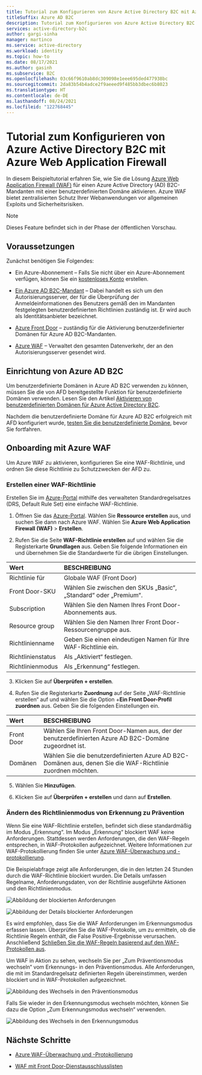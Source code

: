 ```yaml
---
title: Tutorial zum Konfigurieren von Azure Active Directory B2C mit Azure Web Application Firewall
titleSuffix: Azure AD B2C
description: Tutorial zum Konfigurieren von Azure Active Directory B2C mit Azure Web Application Firewall (WAF) zum Schutz Ihrer Anwendungen vor böswilligen Angriffen
services: active-directory-b2c
author: gargi-sinha
manager: martinco
ms.service: active-directory
ms.workload: identity
ms.topic: how-to
ms.date: 08/17/2021
ms.author: gasinh
ms.subservice: B2C
ms.openlocfilehash: 03c66f9610ab8dc309098e1eee695ded477938bc
ms.sourcegitcommit: 2da83b54b4adce2f9aeeed9f485bb3dbec6b8023
ms.translationtype: HT
ms.contentlocale: de-DE
ms.lasthandoff: 08/24/2021
ms.locfileid: "122768445"
---
```

# <a name="tutorial-configure-azure-web-application-firewall-with-azure-active-directory-b2c"></a>Tutorial zum Konfigurieren von Azure Active Directory B2C mit Azure Web Application Firewall

In diesem Beispieltutorial erfahren Sie, wie Sie die Lösung [Azure Web Application Firewall (WAF)](https://azure.microsoft.com/services/web-application-firewall/#overview) für einen Azure Active Directory (AD) B2C-Mandanten mit einer benutzerdefinierten Domäne aktivieren. Azure WAF bietet zentralisierten Schutz Ihrer Webanwendungen vor allgemeinen Exploits und Sicherheitsrisiken.

>[!NOTE]
>Dieses Feature befindet sich in der Phase der öffentlichen Vorschau.

## <a name="prerequisites"></a>Voraussetzungen

Zunächst benötigen Sie Folgendes:

- Ein Azure-Abonnement – Falls Sie nicht über ein Azure-Abonnement verfügen, können Sie ein [kostenloses Konto](https://azure.microsoft.com/free/) erstellen.

- [Ein Azure AD B2C-Mandant](tutorial-create-tenant.md) – Dabei handelt es sich um den Autorisierungsserver, der für die Überprüfung der Anmeldeinformationen des Benutzers gemäß den im Mandanten festgelegten benutzerdefinierten Richtlinien zuständig ist.  Er wird auch als Identitätsanbieter bezeichnet.

- [Azure Front Door](https://docs.microsoft.com/azure/frontdoor/) – zuständig für die Aktivierung benutzerdefinierter Domänen für Azure AD B2C-Mandanten.  

- [Azure WAF](https://azure.microsoft.com/services/web-application-firewall/#overview) – Verwaltet den gesamten Datenverkehr, der an den Autorisierungsserver gesendet wird.

## <a name="azure-ad-b2c-setup"></a>Einrichtung von Azure AD B2C

Um benutzerdefinierte Domänen in Azure AD B2C verwenden zu können, müssen Sie die von AFD bereitgestellte Funktion für benutzerdefinierte Domänen verwenden. Lesen Sie den Artikel [Aktivieren von benutzerdefinierten Domänen für Azure Active Directory B2C](https://docs.microsoft.com/azure/active-directory-b2c/custom-domain?pivots=b2c-user-flow).  

Nachdem die benutzerdefinierte Domäne für Azure AD B2C erfolgreich mit AFD konfiguriert wurde, [testen Sie die benutzerdefinierte Domäne](https://docs.microsoft.com/azure/active-directory-b2c/custom-domain?pivots=b2c-custom-policy#test-your-custom-domain), bevor Sie fortfahren.  

## <a name="onboard-with-azure-waf"></a>Onboarding mit Azure WAF

Um Azure WAF zu aktivieren, konfigurieren Sie eine WAF-Richtlinie, und ordnen Sie diese Richtlinie zu Schutzzwecken der AFD zu.

### <a name="create-a-waf-policy"></a>Erstellen einer WAF-Richtlinie

Erstellen Sie im [Azure-Portal](https://portal.azure.com) mithilfe des verwalteten Standardregelsatzes (DRS, Default Rule Set) eine einfache WAF-Richtlinie.

1. Öffnen Sie das [Azure-Portal](https://portal.azure.com). Wählen Sie **Ressource erstellen** aus, und suchen Sie dann nach Azure WAF. Wählen Sie **Azure Web Application Firewall (WAF)**  > **Erstellen**.

2. Rufen Sie die Seite **WAF-Richtlinie erstellen** auf und wählen Sie die Registerkarte **Grundlagen** aus. Geben Sie folgende Informationen ein und übernehmen Sie die Standardwerte für die übrigen Einstellungen.

| Wert | BESCHREIBUNG |
|:--------|:-------|
| Richtlinie für | Globale WAF (Front Door)|
| Front Door-SKU | Wählen Sie zwischen den SKUs „Basic“, „Standard“ oder „Premium“. |
|Subscription | Wählen Sie den Namen Ihres Front Door-Abonnements aus. |
| Resource group | Wählen Sie den Namen Ihrer Front Door-Ressourcengruppe aus. |
| Richtlinienname | Geben Sie einen eindeutigen Namen für Ihre WAF-Richtlinie ein. |
| Richtlinienstatus | Als „Aktiviert“ festlegen. |
| Richtlinienmodus | Als „Erkennung“ festlegen. |

3. Klicken Sie auf **Überprüfen + erstellen**.

4. Rufen Sie die Registerkarte **Zuordnung** auf der Seite „WAF-Richtlinie erstellen“ auf und wählen Sie die Option +**Ein Front Door-Profil zuordnen** aus. Geben Sie die folgenden Einstellungen ein.

| Wert | BESCHREIBUNG |
|:----|:------|
| Front Door | Wählen Sie Ihren Front Door-Namen aus, der der benutzerdefinierten Azure AD B2C-Domäne zugeordnet ist. |
| Domänen | Wählen Sie die benutzerdefinierten Azure AD B2C-Domänen aus, denen Sie die WAF-Richtlinie zuordnen möchten.|

5. Wählen Sie **Hinzufügen**.

6. Klicken Sie auf **Überprüfen + erstellen** und dann auf **Erstellen**.

### <a name="change-policy-mode-from-detection-to-prevention"></a>Ändern des Richtlinienmodus von Erkennung zu Prävention

Wenn Sie eine WAF-Richtlinie erstellen, befindet sich diese standardmäßig im Modus „Erkennung“. Im Modus „Erkennung“ blockiert WAF keine Anforderungen. Stattdessen werden Anforderungen, die den WAF-Regeln entsprechen, in WAF-Protokollen aufgezeichnet. Weitere Informationen zur WAF-Protokollierung finden Sie unter [Azure WAF-Überwachung und -protokollierung](https://docs.microsoft.com/azure/web-application-firewall/afds/waf-front-door-monitor).

Die Beispielabfrage zeigt alle Anforderungen, die in den letzten 24 Stunden durch die WAF-Richtlinie blockiert wurden. Die Details umfassen Regelname, Anforderungsdaten, von der Richtlinie ausgeführte Aktionen und den Richtlinienmodus.

![Abbildung der blockierten Anforderungen](./media/partner-azure-web-application-firewall/blocked-requests-query.png)

![Abbildung der Details blockierter Anforderungen](./media/partner-azure-web-application-firewall/blocked-requests-details.png)

Es wird empfohlen, dass Sie die WAF Anforderungen im Erkennungsmodus erfassen lassen. Überprüfen Sie die WAF-Protokolle, um zu ermitteln, ob die Richtlinie Regeln enthält, die False Positive-Ergebnisse verursachen. Anschließend [Schließen Sie die WAF-Regeln basierend auf den WAF-Protokollen aus](https://docs.microsoft.com/azure/web-application-firewall/afds/waf-front-door-exclusion#define-exclusion-based-on-web-application-firewall-logs).

Um WAF in Aktion zu sehen, wechseln Sie per „Zum Präventionsmodus wechseln“ vom Erkennungs- in den Präventionsmodus. Alle Anforderungen, die mit im Standardregelsatz definierten Regeln übereinstimmen, werden blockiert und in WAF-Protokollen aufgezeichnet.

![Abbildung des Wechsels in den Präventionsmodus](./media/partner-azure-web-application-firewall/switch-to-prevention-mode.png)

Falls Sie wieder in den Erkennungsmodus wechseln möchten, können Sie dazu die Option „Zum Erkennungsmodus wechseln“ verwenden.

![Abbildung des Wechsels in den Erkennungsmodus](./media/partner-azure-web-application-firewall/switch-to-detection-mode.png)

## <a name="next-steps"></a>Nächste Schritte

- [Azure WAF-Überwachung und -Protokollierung](https://docs.microsoft.com/azure/web-application-firewall/afds/waf-front-door-monitor/)

- [WAF mit Front Door-Dienstausschlusslisten](https://docs.microsoft.com/azure/web-application-firewall/afds/waf-front-door-exclusion/)
